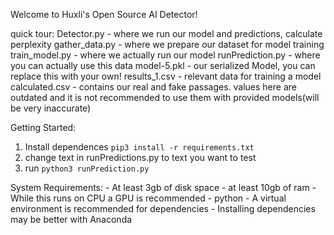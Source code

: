 Welcome to Huxli's Open Source AI Detector!

quick tour:
Detector.py - where we run our model and predictions, calculate perplexity
gather_data.py - where we prepare our dataset for model training
train_model.py - where we actually run our model
runPrediction.py - where you can actually use this data
model-5.pkl - our serialized Model, you can replace this with your own!
results_1.csv - relevant data for training a model
calculated.csv - contains our real and fake passages. values here are outdated and it is not recommended to use them with provided models(will be very inaccurate)

Getting Started:

1. Install dependences `pip3 install -r requirements.txt`
2. change text in runPredictions.py to text you want to test
3. run `python3 runPrediction.py`

System Requirements:
    - At least 3gb of disk space
    - at least 10gb of ram
    - While this runs on CPU a GPU is recommended
    - python
    - A virtual environment is recommended for dependencies
    - Installing dependencies may be better with Anaconda 
